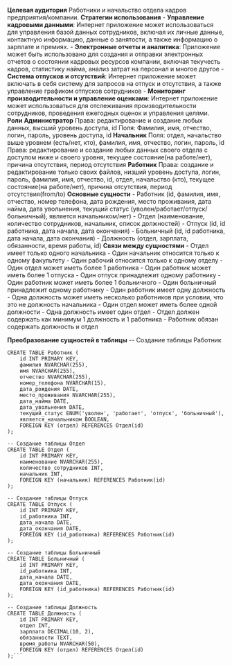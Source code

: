 **Целевая аудитория**
	Работники и начальство отдела кадров предприятия/компании. 
**Стратегии использования** 
	- **Управление кадровыми данными**: Интернет приложение может использоваться для управления базой данных сотрудников, включая их личные данные, контактную информацию, данные о занятости, а также информацию о зарплате и премиях. 
	- **Электронные отчеты и аналитика**: Приложение может быть использовано для создания и отправки электронных отчетов о состоянии кадровых ресурсов компании, включая текучесть кадров, статистику найма, анализ затрат на персонал и многое другое
	- **Система отпусков и отсутствий**: Интернет приложение может включать в себя систему для запросов на отпуск и отсутствия, а также управление графиком отпусков сотрудников
	- **Мониторинг производительности и управление оценками**: Интернет приложение может использоваться для отслеживания производительности сотрудников, проведения ежегодных оценок и управления целями.
**Роли**
	**Администратор**
		Права: редактирование и создание любых данных, высший уровень доступа, id
		Поля: Фамилия, имя, отчество, логин, пароль, уровень доступа, id
	**Начальник** 
		Поля: отдел, начальство выше уровнем (есть/нет, кто), фамилия, имя, отчество, логин, пароль, id
		Права: редактирование и создание любых данных своего отдела с доступом ниже и своего уровня, текущее состояние(на работе/нет), причина отсутствия, период отсутствия
	**Работник** 
		Права: создание и редактирование только своих файлов, низший уровень доступа, логин, пароль, фамилия, имя, отчество, id, отдел, начальство (кто), текущее состояние(на работе/нет), причина отсутствия, период отсутствия(from/to)
**Основные сущности**
	- Работник (id, фамилия, имя, отчество, номер телефона, дата рождения, место проживания, дата найма, дата увольнения, текущий статус (уволен/работает/отпуск/больничный), является начальником/нет)
	- Отдел (наименование, количество сотрудников, начальник, список должностей)
	- Отпуск (id, id работника, дата начала, дата окончания)
	- Больничный (id, id работника, дата начала, дата окончания)
	- Должность (отдел, зарплата, обязанности, время работы, id)
**Связи между сущностями**
	- Отдел имеет только одного начальника
	- Один начальник относится только к одному факультету
	- Один рабочий относится только к одному отделу
	- Один отдел может иметь более 1 работника
	- Один работник может иметь более 1 отпуска
	- Один отпуск принадлежит одному работнику
	- Один работник может иметь более 1 больничного
	- Один больничный принадлежит одному работнику
	- Один работник имеет одну должность
	- Одна должность может иметь несколько работников при условии, что это не должность начальника
	- Один отдел может иметь более одной должности
	- Одна должность имеет один отдел
	- Отдел должен содержать как минимум 1 должность и 1 работника
	- Работник обязан содержать должность и отдел
	
**Преобразование сущностей в таблицы**
	-- Создание таблицы Работник

```
CREATE TABLE Работник (
    id INT PRIMARY KEY,
    фамилия NVARCHAR(255),
    имя NVARCHAR(255),
    отчество NVARCHAR(255),
    номер_телефона NVARCHAR(15),
    дата_рождения DATE,
    место_проживания NVARCHAR(255),
    дата_найма DATE,
    дата_увольнения DATE,
    текущий_статус ENUM('уволен', 'работает', 'отпуск', 'больничный'),
    является_начальником BOOLEAN,
    FOREIGN KEY (отдел) REFERENCES Отдел(id)
);

-- Создание таблицы Отдел
CREATE TABLE Отдел (
    id INT PRIMARY KEY,
    наименование NVARCHAR(255),
    количество_сотрудников INT,
    начальник INT,
    FOREIGN KEY (начальник) REFERENCES Работник(id)
);

-- Создание таблицы Отпуск
CREATE TABLE Отпуск (
    id INT PRIMARY KEY,
    id_работника INT,
    дата_начала DATE,
    дата_окончания DATE,
    FOREIGN KEY (id_работника) REFERENCES Работник(id)
);

-- Создание таблицы Больничный
CREATE TABLE Больничный (
    id INT PRIMARY KEY,
    id_работника INT,
    дата_начала DATE,
    дата_окончания DATE,
    FOREIGN KEY (id_работника) REFERENCES Работник(id)
);

-- Создание таблицы Должность
CREATE TABLE Должность (
    id INT PRIMARY KEY,
    отдел INT,
    зарплата DECIMAL(10, 2),
    обязанности TEXT,
    время_работы NVARCHAR(50),
    FOREIGN KEY (отдел) REFERENCES Отдел(id)
);```

```


